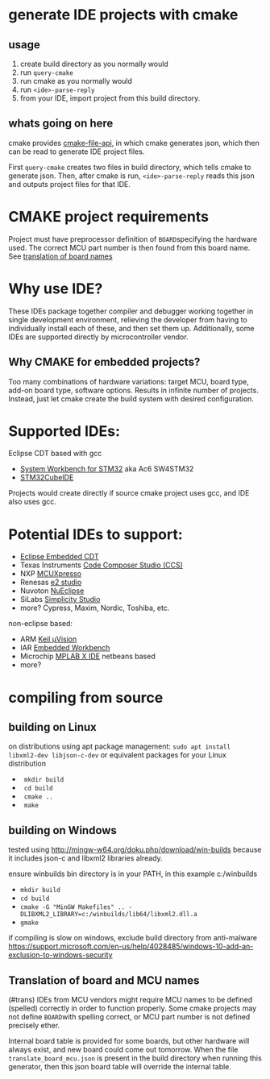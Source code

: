 # generate IDE projects with cmake

## usage
1. create build directory as you normally would
2. run ``query-cmake`` 
3. run cmake as you normally would
4. run ``<ide>-parse-reply``
5. from your IDE, import project from this build directory.

## whats going on here
cmake provides [cmake-file-api](https://cmake.org/cmake/help/latest/manual/cmake-file-api.7.html), in which cmake generates json, which then can be read to generate IDE project files.

First ``query-cmake`` creates two files in build directory, which tells cmake to generate json.  Then, after cmake is run, ``<ide>-parse-reply`` reads this json and outputs project files for that IDE.

# CMAKE project requirements
Project must have preprocessor definition of ``BOARD``specifying the hardware used.  The correct MCU part number is then found from this board name.   See [translation of board names](#trans)

# Why use IDE?
These IDEs package together compiler and debugger working together in single development environment, relieving the developer from having to individually install each of these, and then set them up.  Additionally, some IDEs are supported directly by microcontroller vendor.

## Why CMAKE for embedded projects?
Too many combinations of hardware variations: target MCU, board type, add-on board type, software options.  Results in infinite number of projects.  Instead, just let cmake create the build system with desired configuration.

# Supported IDEs:
Eclipse CDT based with gcc
* [System Workbench for STM32](https://www.openstm32.org/HomePage) aka Ac6 SW4STM32
* [STM32CubeIDE](https://www.st.com/en/development-tools/stm32cubeide.html)

Projects would create directly if source cmake project uses gcc, and IDE also uses gcc.

# Potential IDEs to support:
* [Eclipse Embedded CDT](https://projects.eclipse.org/projects/iot.embed-cdt/downloads)
* Texas Instruments [Code Composer Studio (CCS)](https://www.ti.com/tool/CCSTUDIO)
* NXP [MCUXpresso](https://www.nxp.com/design/software/development-software/mcuxpresso-software-and-tools-/mcuxpresso-integrated-development-environment-ide:MCUXpresso-IDE)
* Renesas [e2 studio](https://www.renesas.com/us/en/products/software-tools/tools/ide/e2studio.html)
* Nuvoton [NuEclipse](https://www.nuvoton.com/tool-and-software/software-development-tool/driver)
* SiLabs [Simplicity Studio](https://www.silabs.com/products/development-tools/software/simplicity-studio)
* more?  Cypress, Maxim, Nordic, Toshiba, etc.

non-eclipse based:
* ARM [Keil µVision](http://www2.keil.com/mdk5/uvision/)
* IAR [Embedded Workbench](https://www.iar.com/iar-embedded-workbench/)
* Microchip [MPLAB X IDE](https://www.microchip.com/mplab/mplab-x-ide) netbeans based
* more?


# compiling from source
## building on Linux
on distributions using apt package management:
``sudo apt install libxml2-dev libjson-c-dev``
or equivalent packages for your Linux distribution
* `` mkdir build``
* `` cd build``
* `` cmake ..``
* `` make``

## building on Windows
tested using http://mingw-w64.org/doku.php/download/win-builds
because it includes json-c and libxml2 libraries already. 

ensure winbuilds bin directory is in your PATH, in this example c:/winbuilds

* ``mkdir build``
* ``cd build``
* ``cmake -G "MinGW Makefiles" .. -DLIBXML2_LIBRARY=c:/winbuilds/lib64/libxml2.dll.a``
* ``gmake``

if compiling is slow on windows, exclude build directory from anti-malware https://support.microsoft.com/en-us/help/4028485/windows-10-add-an-exclusion-to-windows-security

## Translation of board and MCU names
(#trans)
IDEs from MCU vendors might require MCU names to be defined (spelled) correctly in order to function properly.  Some cmake projects may not define ``BOARD``with spelling correct, or MCU part number is not defined precisely ether.


Internal board table is provided for some boards, but other hardware will always exist, and new board could come out tomorrow.  When the file `` translate_board_mcu.json`` is present in the build directory when running this generator, then this json board table will override the internal table.   


